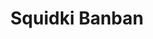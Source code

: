 ---
slug: squidki-banban
title: Squidki Banban
description: "Squidki Banban is an exciting online game. Play for free directly in your browser!"
icon: /images/new_mods/Sprunki Banban.png
url: https://wowtbc.net/sprunkin/sprunki-banban/index.html
previewImage: /images/new_mods/Sprunki Banban.png
type: new mods

# SEO配置
seo:
  title: "Squidki Banban - Play Free Online Game | Fun Browser Games"
  description: "Squidki Banban - Play this fun online game for free in your browser. No download required!"
  ogImage: "/images/new_mods/Sprunki Banban.png"
  keywords: "squidki-banban, online game, browser game, free game, new mods game, play online"

videoUrls:
  - https://www.youtube.com/embed/example1
  - https://www.youtube.com/embed/example2

whyPlay:
  title: "Why Play Squidki Banban?"
  items:
    - "Immersive Gameplay: Squidki Banban offers an engaging and immersive gaming experience that will keep you entertained for hours"
    - "Challenging Levels: Test your skills with increasingly difficult challenges and obstacles"
    - "Beautiful Graphics: Enjoy stunning visuals and smooth animations that bring the game world to life"
    - "Regular Updates: New content and features are added regularly to keep the game fresh and exciting"
    - "Free to Play: Experience all the fun without spending a penny"
    - "Community Features: Connect with other players, share strategies, and compete for high scores"
    - "Cross-Platform: Play on any device with a web browser, no downloads required"

features:
  title: "Key Features of Squidki Banban"
  image: "/images/new_mods/Sprunki Banban.png"
  items:
    - "Intuitive Controls: Easy to learn controls make Squidki Banban accessible for players of all skill levels"
    - "Multiple Game Modes: Enjoy various gameplay options that provide different challenges and experiences"
    - "Character Customization: Personalize your gaming experience with unique characters and items"
    - "Achievement System: Complete special tasks to earn rewards and recognition"
    - "Leaderboards: Compete with players worldwide and see who can achieve the highest scores"

characteristics:
  title: "Game Characteristics"
  image: "/images/new_mods/Sprunki Banban.png"
  items:
    - "Genre: New mods game with elements of strategy and skill"
    - "Difficulty: Suitable for both casual gamers and those seeking a challenge"
    - "Play Time: Quick sessions or extended gameplay, depending on your preference"
    - "Art Style: Vibrant and engaging visuals that enhance the gaming experience"
    - "Sound Design: Immersive audio that complements the gameplay perfectly"

info: "Squidki Banban is an exciting online game that offers players a unique and engaging gaming experience. With its intuitive controls, stunning visuals, and challenging gameplay, Squidki Banban provides hours of entertainment for players of all ages and skill levels. Whether you're looking for a quick gaming session during a break or an extended play session, Squidki Banban delivers an immersive experience that will keep you coming back for more. The game features multiple levels of increasing difficulty, ensuring that players are constantly challenged as they progress. With regular updates adding new content and features, Squidki Banban remains fresh and exciting, providing endless entertainment options for its growing community of players."

howToPlayIntro: "Welcome to Squidki Banban! This guide will walk you through the basics and help you master the game. Whether you're a beginner or looking to improve your skills, these tips and instructions will enhance your gaming experience."

howToPlaySteps:
  - title: "Getting Started"
    description: "Begin your Squidki Banban adventure by familiarizing yourself with the controls. Use your keyboard or mouse to navigate through the game interface. The tutorial will guide you through the basic mechanics and help you understand the objectives."
  - title: "Understanding the Objectives"
    description: "In Squidki Banban, your main goal is to progress through levels by completing specific objectives. Each level presents unique challenges that require different strategies and approaches."
  - title: "Mastering the Controls"
    description: "Practice using the controls to improve your precision and reaction time. Squidki Banban requires quick reflexes and strategic thinking to overcome obstacles and defeat opponents."
  - title: "Utilizing Power-ups"
    description: "Collect power-ups throughout the game to enhance your abilities and overcome difficult challenges. Each power-up offers unique advantages that can be crucial for success."
  - title: "Developing Strategies"
    description: "As you progress in Squidki Banban, develop effective strategies for different scenarios. Analyze patterns, anticipate challenges, and adapt your approach to maximize your performance."

faq:
  title: "Frequently Asked Questions about Squidki Banban"
  items:
    - question: "Is Squidki Banban free to play?"
      answer: "Yes, Squidki Banban is completely free to play directly in your web browser. No downloads or purchases are required to enjoy the full game experience."
    - question: "Can I play Squidki Banban on mobile devices?"
      answer: "Yes, Squidki Banban is optimized for both desktop and mobile play. You can enjoy the game on any device with a web browser and internet connection."
    - question: "Are there any in-game purchases?"
      answer: "While Squidki Banban is free to play, there may be optional in-game purchases available for cosmetic items or additional features that don't affect core gameplay."
    - question: "How often is Squidki Banban updated?"
      answer: "The developers regularly update Squidki Banban with new content, features, and improvements based on player feedback and game performance."
    - question: "Can I play Squidki Banban offline?"
      answer: "Currently, Squidki Banban requires an internet connection to play as it's a browser-based online game."
    - question: "Is Squidki Banban suitable for children?"
      answer: "Yes, Squidki Banban is designed to be family-friendly and suitable for players of all ages."
    - question: "How do I report bugs or issues?"
      answer: "If you encounter any problems while playing Squidki Banban, you can report them through the game's support page or contact the developers directly through their website."
    - question: "Still Have Questions?"
      answer: "If you have additional questions about Squidki Banban that aren't covered in this FAQ, please visit our support center or contact our customer service team for assistance."
---